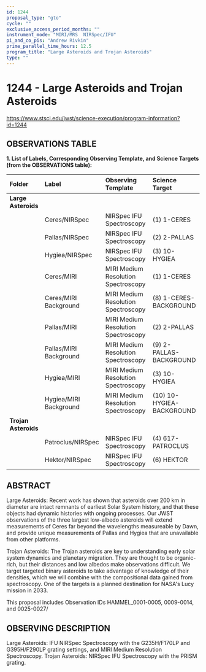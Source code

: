 ```yaml
---
id: 1244
proposal_type: "gto"
cycle: ""
exclusive_access_period_months: ""
instrument_mode: "MIRI/MRS  NIRSpec/IFU"
pi_and_co_pis: "Andrew Rivkin"
prime_parallel_time_hours: 12.5
program_title: "Large Asteroids and Trojan Asteroids"
type: ""
---
```

# 1244 - Large Asteroids and Trojan Asteroids
https://www.stsci.edu/jwst/science-execution/program-information?id=1244
## OBSERVATIONS TABLE
**1. List of Labels, Corresponding Observing Template, and Science Targets (from the OBSERVATIONS table):**

| Folder             | Label                     | Observing Template                | Science Target                  |
| :----------------- | :------------------------ | :-------------------------------- | :------------------------------ |
| **Large Asteroids** |                           |                                   |                                 |
|                    | Ceres/NIRSpec             | NIRSpec IFU Spectroscopy          | (1) 1-CERES                     |
|                    | Pallas/NIRSpec            | NIRSpec IFU Spectroscopy          | (2) 2-PALLAS                    |
|                    | Hygiea/NIRSpec            | NIRSpec IFU Spectroscopy          | (3) 10-HYGIEA                   |
|                    | Ceres/MIRI                | MIRI Medium Resolution Spectroscopy | (1) 1-CERES                     |
|                    | Ceres/MIRI Background     | MIRI Medium Resolution Spectroscopy | (8) 1-CERES-BACKGROUND          |
|                    | Pallas/MIRI               | MIRI Medium Resolution Spectroscopy | (2) 2-PALLAS                    |
|                    | Pallas/MIRI Background    | MIRI Medium Resolution Spectroscopy | (9) 2-PALLAS-BACKGROUND         |
|                    | Hygiea/MIRI               | MIRI Medium Resolution Spectroscopy | (3) 10-HYGIEA                   |
|                    | Hygiea/MIRI Background    | MIRI Medium Resolution Spectroscopy | (10) 10-HYGIEA-BACKGROUND       |
| **Trojan Asteroids** |                           |                                   |                                 |
|                    | Patroclus/NIRSpec         | NIRSpec IFU Spectroscopy          | (4) 617-PATROCLUS               |
|                    | Hektor/NIRSpec            | NIRSpec IFU Spectroscopy          | (6) HEKTOR                      |

## ABSTRACT

Large Asteroids: Recent work has shown that asteroids over 200 km in diameter are intact remnants of earliest Solar System history, and that these objects had dynamic histories with ongoing processes. Our JWST observations of the three largest low-albedo asteroids will extend measurements of Ceres far beyond the wavelengths measureable by Dawn, and provide unique measurements of Pallas and Hygiea that are unavailable from other platforms.

Trojan Asteroids: The Trojan asteroids are key to understanding early solar system dynamics and planetary migration. They are thought to be organic-rich, but their distances and low albedos make observations difficult. We target targeted binary asteroids to take advantage of knowledge of their densities, which we will combine with the compositional data gained from spectroscopy. One of the targets is a planned destination for NASA's Lucy mission in 2033.

This proposal includes Observation IDs HAMMEL_0001-0005, 0009-0014, and 0025-0027/

## OBSERVING DESCRIPTION

Large Asteroids: IFU NIRSpec Spectroscopy with the G235H/F170LP and G395H/F290LP grating settings, and MIRI Medium Resolution Spectroscopy.
Trojan Asteroids: NIRSpec IFU Spectroscopy with the PRISM grating.